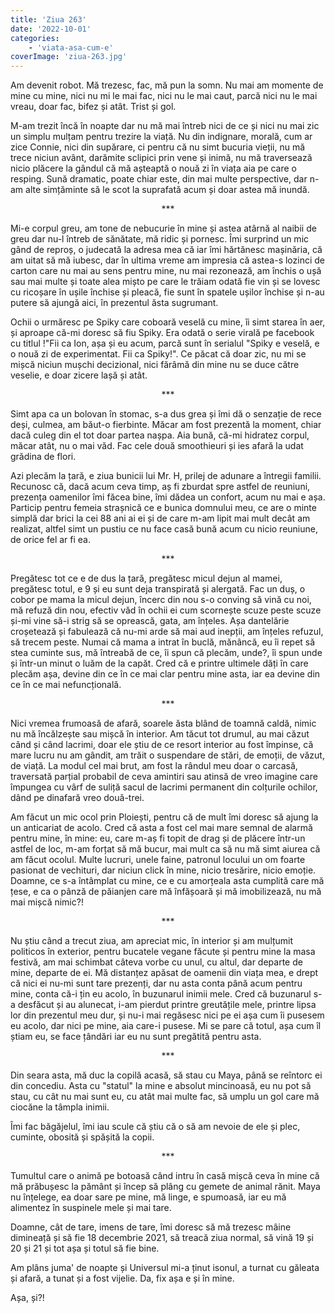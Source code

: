 ```yaml
---
title: 'Ziua 263'
date: '2022-10-01'
categories:
    - 'viata-asa-cum-e'
coverImage: 'ziua-263.jpg'
---
```


Am devenit robot. Mă trezesc, fac, mă pun la somn. Nu mai am momente de mine cu mine, nici nu mi le mai fac, nici nu le mai caut, parcă nici nu le mai vreau, doar fac, bifez și atât. Trist și gol.

M-am trezit încă în noapte dar nu mă mai întreb nici de ce și nici nu mai zic un simplu mulțam pentru trezire la viață. Nu din indignare, morală, cum ar zice Connie, nici din supărare, ci pentru că nu simt bucuria vieții, nu mă trece niciun avânt, darămite sclipici prin vene și inimă, nu mă traversează nicio plăcere la gândul că mă așteaptă o nouă zi în viața aia pe care o resping. Sună dramatic, poate chiar este, din mai multe perspective, dar n-am alte simțăminte să le scot la suprafată acum și doar astea mă inundă.

<p style="text-align: center;">***</p>

Mi-e corpul greu, am tone de nebucurie în mine și astea atârnă al naibii de greu dar nu-l întreb de sănătate, mă ridic și pornesc. Îmi surprind un mic gând de reproș, o judecată la adresa mea că iar îmi hărtănesc mașinăria, că am uitat să mă iubesc, dar în ultima vreme am impresia că astea-s lozinci de carton care nu mai au sens pentru mine, nu mai rezonează, am închis o ușă sau mai multe și toate alea mișto pe care le trăiam odată fie vin și se lovesc cu ricoșare în ușile închise și pleacă, fie sunt în spatele ușilor închise și n-au putere să ajungă aici, în prezentul ăsta sugrumant.

Ochii o urmăresc pe Spiky care coboară veselă cu mine, îi simt starea în aer, și aproape că-mi doresc să fiu Spiky. Era odată o serie virală pe facebook cu titlul !"Fii ca Ion, așa și eu acum, parcă sunt în serialul "Spiky e veselă, e o nouă zi de experimentat. Fii ca Spiky!". Ce păcat că doar zic, nu mi se mișcă niciun mușchi decizional, nici fărâmă din mine nu se duce către veselie, e doar zicere lașă și atât.

<p style="text-align: center;">***</p>

Simt apa ca un bolovan în stomac, s-a dus grea și îmi dă o senzație de rece deși, culmea, am băut-o fierbinte. Măcar am fost prezentă la moment, chiar dacă culeg din el tot doar partea nașpa. Aia bună, că-mi hidratez corpul, măcar atât, nu o mai văd. Fac cele două smoothieuri și ies afară la udat grădina de flori.

Azi plecăm la țară, e ziua bunicii lui Mr. H, prilej de adunare a întregii familii. Recunosc că, dacă acum ceva timp, aș fi zburdat spre astfel de reuniuni, prezența oamenilor îmi făcea bine, îmi dădea un confort, acum nu mai e așa. Particip pentru femeia strașnică ce e bunica domnului meu, ce are o minte simplă dar brici la cei 88 ani ai ei și de care m-am lipit mai mult decât am realizat, altfel simt un pustiu ce nu face casă bună acum cu nicio reuniune, de orice fel ar fi ea.

<p style="text-align: center;">***</p>

Pregătesc tot ce e de dus la țară, pregătesc micul dejun al mamei, pregătesc totul, e 9 și eu sunt deja transpirată și alergată. Fac un duș, o cobor pe mama la micul dejun, încerc din nou s-o conving să vină cu noi, mă refuză din nou, efectiv văd în ochii ei cum scornește scuze peste scuze și-mi vine să-i strig să se oprească, gata, am înțeles. Așa dantelărie croșetează și fabulează că nu-mi arde să mai aud inepții, am înțeles refuzul, să trecem peste. Numai că mama a intrat în buclă, mănâncă, eu îi repet să stea cuminte sus, mă întreabă de ce, îi spun că plecăm, unde?, îi spun unde și într-un minut o luăm de la capăt. Cred că e printre ultimele dăți în care plecăm așa, devine din ce în ce mai clar pentru mine asta, iar ea devine din ce în ce mai nefuncțională.

<p style="text-align: center;">***</p>

Nici vremea frumoasă de afară, soarele ăsta blând de toamnă caldă, nimic nu mă încălzește sau mișcă în interior. Am tăcut tot drumul, au mai căzut când și când lacrimi, doar ele știu de ce resort interior au fost împinse, că mare lucru nu am gândit, am trăit o suspendare de stări, de emoții, de văzut, de viață. La modul cel mai brut, am fost la rândul meu doar o carcasă, traversată parțial probabil de ceva amintiri sau atinsă de vreo imagine care împungea cu vârf de suliță sacul de lacrimi permanent din colțurile ochilor, dând pe dinafară vreo două-trei.

Am făcut un mic ocol prin Ploiești, pentru că de mult îmi doresc să ajung la un anticariat de acolo. Cred că asta a fost cel mai mare semnal de alarmă pentru mine, în mine: eu, care m-aș fi topit de drag și de plăcere într-un astfel de loc, m-am forțat să mă bucur, mai mult ca să nu mă simt aiurea că am făcut ocolul. Multe lucruri, unele faine, patronul locului un om foarte pasionat de vechituri, dar niciun click în mine, nicio tresărire, nicio emoție. Doamne, ce s-a întâmplat cu mine, ce e cu amorțeala asta cumplită care mă țese, e ca o pânză de păianjen care mă înfășoară și mă imobilizează, nu mă mai mișcă nimic?!

<p style="text-align: center;">***</p>

Nu știu când a trecut ziua, am apreciat mic, în interior și am mulțumit politicos în exterior, pentru bucatele vegane făcute și pentru mine la masa festivă, am mai schimbat câteva vorbe cu unul, cu altul, dar departe de mine, departe de ei. Mă distanțez apăsat de oamenii din viața mea, e drept că nici ei nu-mi sunt tare prezenți, dar nu asta conta până acum pentru mine, conta că-i țin eu acolo, în buzunarul inimii mele. Cred că buzunarul s-a desfăcut și au alunecat, i-am pierdut printre greutățile mele, printre lipsa lor din prezentul meu dur, și nu-i mai regăsesc nici pe ei așa cum îi pusesem eu acolo, dar nici pe mine, aia care-i pusese. Mi se pare că totul, așa cum îl știam eu, se face țândări iar eu nu sunt pregătită pentru asta.

<p style="text-align: center;">***</p>

Din seara asta, mă duc la copilă acasă, să stau cu Maya, până se reîntorc ei din concediu. Asta cu "statul" la mine e absolut mincinoasă, eu nu pot să stau, cu cât nu mai sunt eu, cu atât mai multe fac, să umplu un gol care mă ciocăne la tâmpla inimii.

Îmi fac băgăjelul, îmi iau scule că știu că o să am nevoie de ele și plec, cuminte, obosită și spășită la copii.

<p style="text-align: center;">***</p>

Tumultul care o animă pe botoasă când intru în casă mișcă ceva în mine că mă prăbușesc la pământ și încep să plâng cu gemete de animal rănit. Maya nu înțelege, ea doar sare pe mine, mă linge, e spumoasă, iar eu mă alimentez în suspinele mele și mai tare.

Doamne, cât de tare, imens de tare, îmi doresc să mă trezesc mâine dimineață și să fie 18 decembrie 2021, să treacă ziua normal, să vină 19 și 20 și 21 și tot așa și totul să fie bine.

Am plâns juma' de noapte și Universul mi-a ținut isonul, a turnat cu găleata și afară, a tunat și a fost vijelie. Da, fix așa e și în mine.

Așa, și?!

